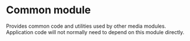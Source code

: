 # Common module

Provides common code and utilities used by other media modules. Application code
will not normally need to depend on this module directly.
